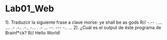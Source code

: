 # Lab01_Web

1). Traduzcir la siguiente frase a clave morse: ye shall be as gods 
R// -.-- .  ... .... .- .-.. .-..  -... .  .- ...  --. --- -.. ...
2). ¿Cuál es el output de éste programa de Brainf*ck? 
R// Hello World!
